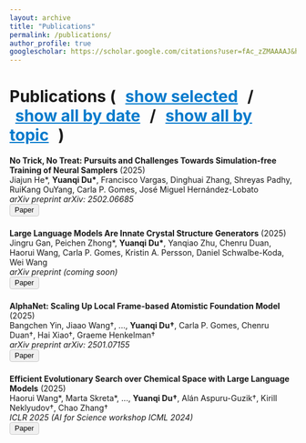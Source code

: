 ```yaml
---
layout: archive
title: "Publications"
permalink: /publications/
author_profile: true
googlescholar: https://scholar.google.com/citations?user=fAc_zZMAAAAJ&hl=en
---
```


<!DOCTYPE html>
<html>
<head>
  <meta charset="utf-8">
  <style>
    .filter-link {
      cursor: pointer;
      color: #007ACC;
      text-decoration: underline;
      margin: 0 10px;
    }
    #topicFilters {
      margin-bottom: 20px;
    }
    .paper-entry {
      margin-bottom: 1.5em;
    }
    .paper-button {
      cursor: pointer;
      background-color: #f0f0f0;
      border: 1px solid #ccc;
      padding: 3px 8px;
      border-radius: 4px;
      font-size: 0.9em;
    }
    .paper-button:hover {
      background-color: #e6e6e6;
    }
  </style>
</head>
<body>

<!-- Top line: Publications ( show selected / show all by date / show all by topic ) -->
<h1>
  <strong>Publications</strong>
  ( 
    <span class="filter-link" onclick="filterPublications('selected')">show selected</span> / 
    <span class="filter-link" onclick="filterPublications('date')">show all by date</span> / 
    <span class="filter-link" onclick="filterPublications('topic')">show all by topic</span>
  )
</h1>

<!-- Topics line (hidden by default until "show all by topic") -->
<div id="topicFilters" style="display: none;">
  Topics: 
  <span class="filter-link" onclick="filterPublications('Generative Models')">Generative Models</span> / 
  <span class="filter-link" onclick="filterPublications('Stochastic Control & Sampling')">Stochastic Control &amp; Sampling</span> / 
  <span class="filter-link" onclick="filterPublications('Equivariant Neural Networks')">Equivariant Neural Networks</span> / 
  <span class="filter-link" onclick="filterPublications('Large Language Models')">Large Language Models</span>
</div>

<!-- The publication list -->
<div id="publications">

  <!-- Example: Preprint / Not Selected -->
  <div class="paper-entry" data-selected="false" data-date="2025" data-topics="Stochastic Control & Sampling">
    <strong>No Trick, No Treat: Pursuits and Challenges Towards Simulation-free Training of Neural Samplers</strong> (2025)<br>
    Jiajun He*, <strong>Yuanqi Du*</strong>, Francisco Vargas, Dinghuai Zhang, Shreyas Padhy, RuiKang OuYang, Carla P. Gomes, José Miguel Hernández-Lobato<br>
    <em>arXiv preprint arXiv: 2502.06685</em><br>
    <button class="paper-button" onclick="window.open('https://arxiv.org/abs/2502.06685','_blank')">Paper</button>
  </div>

  <div class="paper-entry" data-selected="false" data-date="2025" data-topics="Large Language Models">
    <strong>Large Language Models Are Innate Crystal Structure Generators</strong> (2025)<br>
    Jingru Gan, Peichen Zhong*, <strong>Yuanqi Du*</strong>, Yanqiao Zhu, Chenru Duan, Haorui Wang, Carla P. Gomes, Kristin A. Persson, Daniel Schwalbe-Koda, Wei Wang<br>
    <em>arXiv preprint (coming soon)</em><br>
    <button class="paper-button">Paper</button> <!-- link not provided yet -->
  </div>

  <div class="paper-entry" data-selected="false" data-date="2025" data-topics="Equivariant Neural Networks">
    <strong>AlphaNet: Scaling Up Local Frame-based Atomistic Foundation Model</strong> (2025)<br>
    Bangchen Yin, Jiaao Wang†, ..., <strong>Yuanqi Du†</strong>, Carla P. Gomes, Chenru Duan†, Hai Xiao†, Graeme Henkelman†<br>
    <em>arXiv preprint arXiv: 2501.07155</em><br>
    <button class="paper-button" onclick="window.open('https://arxiv.org/abs/2501.07155','_blank')">Paper</button>
  </div>

  <!-- Selected publication -->
  <div class="paper-entry" data-selected="true" data-date="2025" data-topics="Large Language Models">
    <strong>Efficient Evolutionary Search over Chemical Space with Large Language Models</strong> (2025)<br>
    Haorui Wang*, Marta Skreta*, ..., <strong>Yuanqi Du†</strong>, Alán Aspuru-Guzik†, Kirill Neklyudov†, Chao Zhang†<br>
    <em>ICLR 2025 (AI for Science workshop ICML 2024)</em><br>
    <button class="paper-button" onclick="window.open('https://molleo.github.io/','_blank')">Paper</button>
  </div>

  <!-- Add the rest of your publications similarly... -->
  <!-- Just remove the square brackets around the title, remove the link text, and use a button. -->
  <!-- Also keep data-selected, data-date, data-topics for filtering. -->

</div>

<script>
  function filterPublications(filter) {
    const pubs = document.querySelectorAll('#publications .paper-entry');
    const topicFilters = document.getElementById('topicFilters');

    if (filter === 'topic') {
      // Reveal topic line, show all
      topicFilters.style.display = 'block';
      pubs.forEach(pub => pub.style.display = 'block');
      return;
    } else if (filter === 'selected') {
      topicFilters.style.display = 'none';
      pubs.forEach(pub => {
        pub.style.display = (pub.dataset.selected === 'true') ? 'block' : 'none';
      });
      return;
    } else if (filter === 'date') {
      topicFilters.style.display = 'none';
      // Show all; optionally sort by date if you want
      pubs.forEach(pub => pub.style.display = 'block');
      return;
    } else {
      // Filter by topic
      topicFilters.style.display = 'block';
      pubs.forEach(pub => {
        if (pub.dataset.topics && pub.dataset.topics.includes(filter)) {
          pub.style.display = 'block';
        } else {
          pub.style.display = 'none';
        }
      });
      // Optionally scroll to the first match
      const firstMatch = document.querySelector(`#publications .paper-entry[data-topics*="${filter}"]`);
      if (firstMatch) {
        firstMatch.scrollIntoView({ behavior: 'smooth' });
      }
    }
  }

  // Default to selected on load
  window.onload = function() {
    filterPublications('selected');
  };
</script>

</body>
</html>

